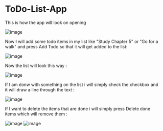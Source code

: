 ﻿# ToDo-List-App
This is how the app will look on opening 

 
![image](https://github.com/ApekshaHatle/ToDo-List-App/assets/124706186/b9621ff0-b463-4680-af4e-3963d845e71f)
 

Now I will add some todo items in my list like "Study Chapter 5" or "Go for a walk" and press Add Todo so that it will get added to the list:


![image](https://github.com/ApekshaHatle/ToDo-List-App/assets/124706186/92d05f53-c033-4273-9f29-b47828c8c549)


Now the list will look this way :


![image](https://github.com/ApekshaHatle/ToDo-List-App/assets/124706186/315783f0-72de-4b16-859e-8899deb2b6d1)


If I am donw with something on the list i will simply check the checkbox and it will draw a line through the text :


![image](https://github.com/ApekshaHatle/ToDo-List-App/assets/124706186/41ed0f5c-223f-46f2-9994-2d202037e5d2)



If I want to delete the items that are done i will simply press Delete done items which will remove them :


![image](https://github.com/ApekshaHatle/ToDo-List-App/assets/124706186/2640a28f-8c5d-4fb6-88f9-ff968145a5f5)
![image](https://github.com/ApekshaHatle/ToDo-List-App/assets/124706186/ef242ef2-7a0b-4c76-9383-8b5e4a0b511c)

